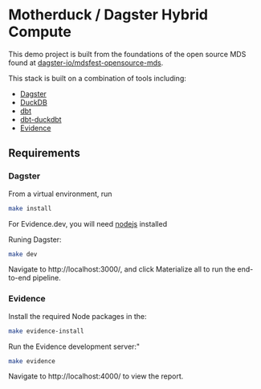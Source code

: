 # Motherduck / Dagster Hybrid Compute

This demo project is built from the foundations of the open source MDS found at [dagster-io/mdsfest-opensource-mds](https://github.com/dagster-io/mdsfest-opensource-mds).

This stack is built on a combination of tools including:

- [Dagster](https://dagster.io)
- [DuckDB](https://duckdb.org)
- [dbt](https://www.getdbt.com)
- [dbt-duckdbt](https://github.com/jwills/dbt-duckdb)
- [Evidence](https://evidence.dev)

## Requirements

### Dagster

From a virtual environment, run

```bash
make install
```
For Evidence.dev, you will need [nodejs](https://nodejs.org/en/download) installed


Runing Dagster:

```bash
make dev
```

Navigate to http://localhost:3000/, and click Materialize all to run the end-to-end pipeline.

### Evidence

Install the required Node packages in the:

```bash
make evidence-install
```

Run the Evidence development server:"

```bash
make evidence
```

Navigate to http://localhost:4000/ to view the report.

